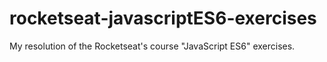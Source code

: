 # rocketseat-javascriptES6-exercises
My resolution of the Rocketseat's course "JavaScript ES6" exercises.
